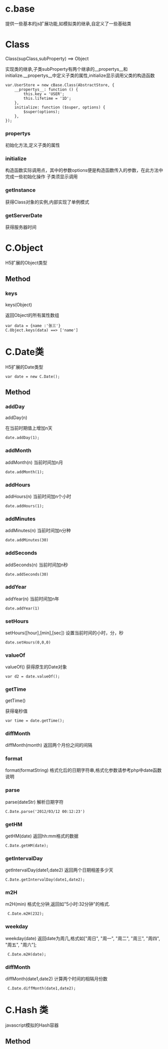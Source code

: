 # c.base

提供一些基本的js扩展功能,如模拟类的继承,自定义了一些基础类

# Class

Class(supClass,subProperty) ==> Object

实现类的继承,子类subProperty有两个继承的__propertys__和initialize.__propertys__中定义子类的属性,initialize显示调用父类的构造函数

    var.UserStore = new cBase.Class(AbstractStore, {
        __propertys__: function () {
            this.key = 'USER';
            this.lifetime = '1D';
        },
        initialize: function ($super, options) {
            $super(options);
        },
    });
### __propertys__

初始化方法,定义子类的属性

### initialize
构造函数实际调用点，其中的参数options便是构造函数传入的参数，在此方法中完成一些初始化操作
子类须显示调用

### getInstance

获得Class对象的实例,内部实现了单例模式

### getServerDate

获得服务器时间


# C.Object
H5扩展的Object类型

## Method

### keys
keys(Object)

返回Object的所有属性数组

    var data = {name :'张三'}
    C.Object.keys(data) ==> ['name']


# C.Date类

H5扩展的Date类型

    var date = new C.Date();

## Method

### addDay
addDay(n)

在当前时期值上增加n天

    date.addDay(1);

### addMonth
addMonth(n)
当前时间加n月

    date.addMonth(1);

### addHours
addHours(n)
 当前时间加n个小时

    date.addHours(1);

### addMinutes
addMinutes(n)
当前时间加n分种

    date.addMinutes(30)

### addSeconds
addSeconds(n)
当前时间加n秒

    date.addSeconds(30)

### addYear
addYear(n)
当前时间加n年

    date.addYear(1)

###  setHours
setHours([hour],[min],[sec])
设置当前时间的小时，分，秒

    date.setHours(0,0,0)

### valueOf
valueOf()
获得原生的Date对象

    var d2 = date.valueOf();

### getTime
getTime()

获得毫秒值

    var time = date.getTime();

### diffMonth
diffMonth(month)
返回两个月份之间的间隔

### format
format(formatString)
格式化后的日期字符串,格式化参数请参考php中date函数说明

### parse
parse(dateStr)
解析日期字符

    C.Date.parse('2012/03/12 00:12:23')

### getHM
getHM(date)
返回hh:mm格式的数据

    C.Date.getHM(date);

### getIntervalDay
getIntervalDay(date1,date2)
返回两个日期相差多少天

    C.Date.getIntervalDay(date1,date2);

### m2H
m2H(min)
格式化分钟,返回如"5小时:32分钟"的格式.

     C.Date.m2H(232);

### weekday
weekday(date)
返回date为周几,格式如["周日", "周一", "周二", "周三", "周四", "周五", "周六"];

     C.Date.m2H(date);

### diffMonth
diffMonth(date1,date2)
计算两个时间的相隔月份数

     C.Date.diffMonth(date1,date2);
# C.Hash 类
javascript模拟的Hash容器

## Method


